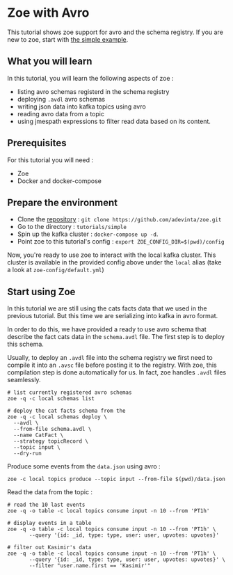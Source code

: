 # Zoe with Avro

This tutorial shows zoe support for avro and the schema registry. If you are new to zoe, start with [the simple example](../../tutorials/simple/simple.md).

## What you will learn

In this tutorial, you will learn the following aspects of zoe :

- listing avro schemas registerd in the schema registry
- deploying `.avdl` avro schemas
- writing json data into kafka topics using avro
- reading avro data from a topic
- using jmespath expressions to filter read data based on its content.

## Prerequisites
For this tutorial you will need :

- Zoe
- Docker and docker-compose

## Prepare the environment

- Clone the [repository](https://github.com/adevinta/zoe) : `git clone https://github.com/adevinta/zoe.git`
- Go to the directory : `tutorials/simple`
- Spin up the kafka cluster : `docker-compose up -d`.
- Point zoe to this tutorial's config : `export ZOE_CONFIG_DIR=$(pwd)/config`

Now, you're ready to use zoe to interact with the local kafka cluster. This cluster is available in the provided config above under the `local` alias (take a look at `zoe-config/default.yml`)

## Start using Zoe

In this tutorial we are still using the cats facts data that we used in the previous tutorial. But this time we are serializing into kafka in avro format.

In order to do this, we have provided a ready to use avro schema that describe the fact cats data in the `schema.avdl` file. The first step is to deploy this schema.

Usually, to deploy an `.avdl` file into the schema registry we first need to compile it into an `.avsc` file before posting it to the registry. With zoe, this compilation step is done automatically for us. In fact, zoe handles `.avdl` files seamlessly.

```
# list currently registered avro schemas
zoe -q -c local schemas list

# deploy the cat facts schema from the 
zoe -q -c local schemas deploy \
  --avdl \
  --from-file schema.avdl \
  --name CatFact \
  --strategy topicRecord \
  --topic input \
  --dry-run
```

Produce some events from the `data.json` using avro :
```
zoe -c local topics produce --topic input --from-file $(pwd)/data.json
``` 

Read the data from the topic :
```
# read the 10 last events
zoe -q -o table -c local topics consume input -n 10 --from 'PT1h'

# display events in a table
zoe -q -o table -c local topics consume input -n 10 --from 'PT1h' \
       --query '{id: _id, type: type, user: user, upvotes: upvotes}'

# filter out Kasimir's data
zoe -q -o table -c local topics consume input -n 10 --from 'PT1h' \
       --query '{id: _id, type: type, user: user, upvotes: upvotes}' \
       --filter "user.name.first == 'Kasimir'"
```
